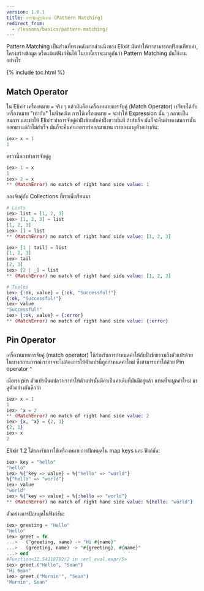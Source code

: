 ```yaml
---
version: 1.0.1
title: การจับคู่รูปแบบ (Pattern Matching)
redirect_from:
  - /lessons/basics/pattern-matching/
---
```


Pattern Matching เป็นส่วนที่ทรงพลังมากส่วนนึงของ Elixir มันทำให้เราสามารถเปรียบเทียบค่า, โครงสร้างข้อมูล หรือแม้แต่ฟังก์ชันได้ ในบทนี้เราจะมาดูกันว่า Pattern Matching มันใช้งานอย่างไร

{% include toc.html %}

## Match Operator

ใน Elixir เครื่องหมาย `=` จริง ๆ แล้วมันคือ เครื่องหมายการจับคู่ (Match Operator)  เปรียบได้กับเครื่องหมาย "เท่ากับ" ในพีชคณิต การใช้เครื่องหมาย `=` จะทำให้ Expression นั้น ๆ กลายเป็นสมการ และทำให้ Elixir ทำการจับคู่ค่าฝ่ังซ้ายกับค่าฝั่งขวาทันที ถ้าสำเร็จ มันก็จะคืนค่าของสมการนั้นออกมา แต่ถ้าไม่สำเร็จ มันก็จะคืนค่าเออเรอร์ออกมาแทน เราลองมาดูตัวอย่างกัน:

```elixir
iex> x = 1
1
```

คราวนี้ลองทำการจับคู่ดู

```elixir
iex> 1 = x
1
iex> 2 = x
** (MatchError) no match of right hand side value: 1
```

ลองจับคู่กับ Collections ที่เราเพิ่งเรียนมา

```elixir
# Lists
iex> list = [1, 2, 3]
iex> [1, 2, 3] = list
[1, 2, 3]
iex> [] = list
** (MatchError) no match of right hand side value: [1, 2, 3]

iex> [1 | tail] = list
[1, 2, 3]
iex> tail
[2, 3]
iex> [2 | _] = list
** (MatchError) no match of right hand side value: [1, 2, 3]

# Tuples
iex> {:ok, value} = {:ok, "Successful!"}
{:ok, "Successful!"}
iex> value
"Successful!"
iex> {:ok, value} = {:error}
** (MatchError) no match of right hand side value: {:error}
```

## Pin Operator

เครื่องหมายการจับคู่ (match operator) ใช้สำหรับการกำหนดค่าให้กับฝั่งซ้ายรวมถึงตัวแปรด้วย ในบางสถานการณ์เราอาจจะไม่ต้องการให้ตัวแปรนี้ถูกกำหนดค่าใหม่ ซึ่งสามารถทำได้ด้วย Pin operator `^`

เมื่อเรา pin ตัวแปรนั่นแปลว่าเราทำให้ตัวแปรนั้นมีค่าเป็นค่าเดิมที่มันมีอยู่แล้ว แทนที่จะผูกค่าใหม่ มาดูตัวอย่างกันดีกว่า

```elixir
iex> x = 1
1
iex> ^x = 2
** (MatchError) no match of right hand side value: 2
iex> {x, ^x} = {2, 1}
{2, 1}
iex> x
2
```

Elixir 1.2 ได้รองรับการใช้เครื่องหมายการปักหมุดใน map keys และ ฟังก์ชัน:

```elixir
iex> key = "hello"
"hello"
iex> %{^key => value} = %{"hello" => "world"}
%{"hello" => "world"}
iex> value
"world"
iex> %{^key => value} = %{:hello => "world"}
** (MatchError) no match of right hand side value: %{hello: "world"}
```

ตัวอย่างการปักหมุดในฟังก์ชัน:

```elixir
iex> greeting = "Hello"
"Hello"
iex> greet = fn
...>   (^greeting, name) -> "Hi #{name}"
...>   (greeting, name) -> "#{greeting}, #{name}"
...> end
#Function<12.54118792/2 in :erl_eval.expr/5>
iex> greet.("Hello", "Sean")
"Hi Sean"
iex> greet.("Mornin'", "Sean")
"Mornin', Sean"
```
